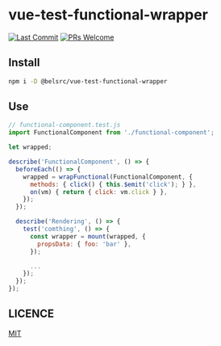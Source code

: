 # vue-test-functional-wrapper

[![Last Commit](https://img.shields.io/github/last-commit/belsrc/vue-test-functional-wrapper/master.svg?style=flat-square)](https://github.com/belsrc/vue-test-functional-wrapper/commits/master)
[![PRs Welcome](https://img.shields.io/badge/PRs-welcome-brightgreen.svg?style=flat-square)](https://github.com/belsrc/vue-test-functional-wrapper/pulls)



## Install

```bash
npm i -D @belsrc/vue-test-functional-wrapper
```

## Use

```js
// functional-component.test.js
import FunctionalComponent from './functional-component';

let wrapped;

describe('FunctionalComponent', () => {
  beforeEach(() => {
    wrapped = wrapFunctional(FunctionalComponent, {
      methods: { click() { this.$emit('click'); } },
      on(vm) { return { click: vm.click } },
    });
  });

  describe('Rendering', () => {
    test('comthing', () => {
      const wrapper = mount(wrapped, {
        propsData: { foo: 'bar' },
      });

      ...
    });
  });
});
```

## LICENCE

[MIT](LICENCE)
